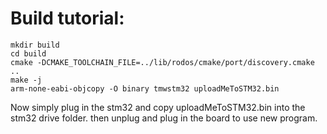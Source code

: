 # Build tutorial:

```
mkdir build
cd build
cmake -DCMAKE_TOOLCHAIN_FILE=../lib/rodos/cmake/port/discovery.cmake ..
make -j                
arm-none-eabi-objcopy -O binary tmwstm32 uploadMeToSTM32.bin
```

Now simply plug in the stm32 and copy uploadMeToSTM32.bin into the stm32 drive folder. then unplug and plug in the board to use new program.